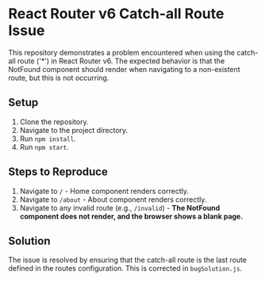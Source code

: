 # React Router v6 Catch-all Route Issue

This repository demonstrates a problem encountered when using the catch-all route ('*') in React Router v6.  The expected behavior is that the NotFound component should render when navigating to a non-existent route, but this is not occurring.

## Setup

1. Clone the repository.
2. Navigate to the project directory.
3. Run `npm install`.
4. Run `npm start`.

## Steps to Reproduce

1. Navigate to `/` - Home component renders correctly.
2. Navigate to `/about` - About component renders correctly.
3. Navigate to any invalid route (e.g., `/invalid`) - **The NotFound component does not render, and the browser shows a blank page.**

## Solution

The issue is resolved by ensuring that the catch-all route is the last route defined in the routes configuration.  This is corrected in `bugSolution.js`.